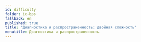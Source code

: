 ```yaml
---
id: difficulty
folder: ic-bps
fallback: en
published: true
title: "Диагностика и распространенность: двойная сложность"
menutitle: Диагностика и распространенность
---
```

